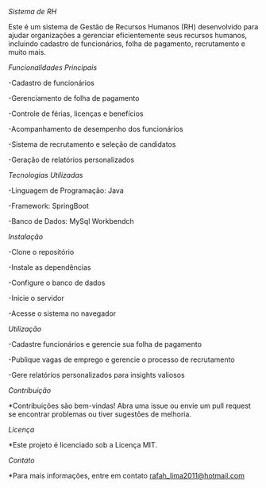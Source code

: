 
*Sistema de RH*


Este é um sistema de Gestão de Recursos Humanos (RH) desenvolvido para ajudar organizações a gerenciar eficientemente seus recursos humanos, incluindo cadastro de funcionários, folha de pagamento, recrutamento e muito mais.


*Funcionalidades Principais*

-Cadastro de funcionários

-Gerenciamento de folha de pagamento

-Controle de férias, licenças e benefícios

-Acompanhamento de desempenho dos funcionários

-Sistema de recrutamento e seleção de candidatos

-Geração de relatórios personalizados


*Tecnologias Utilizadas*

-Linguagem de Programação: Java  

-Framework: SpringBoot

-Banco de Dados: MySql Workbendch


*Instalação*

-Clone o repositório

-Instale as dependências

-Configure o banco de dados

-Inicie o servidor

-Acesse o sistema no navegador


*Utilização*

-Cadastre funcionários e gerencie sua folha de pagamento

-Publique vagas de emprego e gerencie o processo de recrutamento

-Gere relatórios personalizados para insights valiosos


*Contribuição*

*Contribuições são bem-vindas! Abra uma issue ou envie um pull request se encontrar problemas ou tiver sugestões de melhoria.


*Licença*

*Este projeto é licenciado sob a Licença MIT.


*Contato*

*Para mais informações, entre em contato rafah_lima2011@hotmail.com
